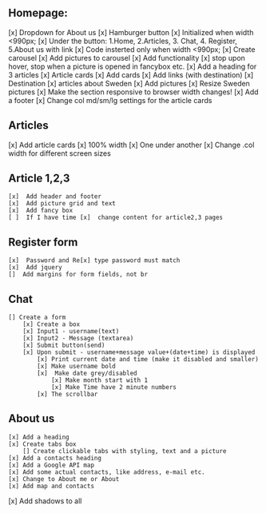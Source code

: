 ## Homepage:

[x] Dropdown for About us
[x] Hamburger button
[x] Initialized when width <990px;
[x] Under the button: 1.Home, 2.Articles, 3. Chat, 4. Register, 5.About us with link
[x] Code insterted only when width <990px;
[x] Create carousel
[x] Add pictures to carousel
[x] Add functionality [x] stop upon hover, stop when a picture is opened in fancybox etc.
[x] Add a heading for 3 articles
[x] Article cards
[x] Add cards
[x] Add links (with destination)
[x] Destination [x] articles about Sweden
[x] Add pictures
[x] Resize Sweden pictures
[x] Make the section responsive to browser width changes!
[x] Add a footer
[x] Change col md/sm/lg settings for the article cards

## Articles

[x] Add article cards
[x] 100% width
[x] One under another
[x] Change .col width for different screen sizes

## Article 1,2,3

    [x]  Add header and footer
    [x]  Add picture grid and text
    [x]  Add fancy box
    [ ]  If I have time [x]  change content for article2,3 pages

## Register form

    [x]  Password and Re[x] type password must match
    [x]  Add jquery
    []  Add margins for form fields, not br

## Chat

    [] Create a form
        [x] Create a box
        [x] Input1 - username(text)
        [x] Input2 - Message (textarea)
        [x] Submit button(send)
        [x] Upon submit - username+message value+(date+time) is displayed
            [x] Print current date and time (make it disabled and smaller)
            [x] Make username bold
            [x]  Make date grey/disabled
                [x] Make month start with 1
                [x] Make Time have 2 minute numbers
            [x] The scrollbar

## About us

    [x] Add a heading
    [x] Create tabs box
        [] Create clickable tabs with styling, text and a picture
    [x] Add a contacts heading
    [x] Add a Google API map
    [x] Add some actual contacts, like address, e-mail etc.
    [x] Change to About me or About
    [x] Add map and contacts

[x] Add shadows to all
